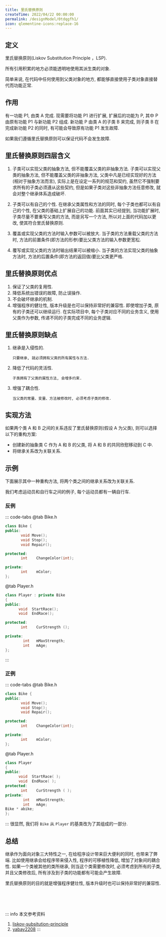 ```yaml
---
title: 里氏替换原则
createTime: 2022/04/22 00:00:00
permalink: /designModel/0tdqgfh1/
icon: qlementine-icons:replace-16
---
```

## 定义
里氏替换原则(Liskov Substitution Principle ，LSP).

所有引用积累的地方必须能透明地使用其派生类的对象.

简单来说, 在代码中任何使用到父类对象的地方, 都能够直接使用子类对象直接替代而功能正常.

## 作用
有一功能 P1, 由类 A 完成. 现需要将功能 P1 进行扩展, 扩展后的功能为 P, 其中 P 由原有功能 P1 与新功能 P2 组成. 新功能 P 由类 A 的子类 B 来完成, 则子类 B 在完成新功能 P2 的同时, 有可能会导致原有功能 P1 发生故障.

如果我们遵循里氏替换原则可以保证代码不会发生故障.

## 里氏替换原则四层含义
1. 子类可以实现父类的抽象方法, 但不能覆盖父类的非抽象方法.
子类可以实现父类的抽象方法, 但不能覆盖父类的非抽象方法, 父类中凡是已经实现好的方法(相对于抽象方法而言), 实际上是在设定一系列的规范和契约, 虽然它不强制要求所有的子类必须遵从这些契约, 但是如果子类对这些非抽象方法任意修改, 就会对整个继承体系造成破坏.

2. 子类可以有自己的个性.
在继承父类属性和方法的同时, 每个子类也都可以有自己的个性, 在父类的基础上扩展自己的功能. 前面其实已经提到, 当功能扩展时, 子类尽量不要重写父类的方法, 而是另写一个方法, 所以对上面的代码加以更改, 使其符合里氏替换原则.

3. 覆盖或实现父类的方法时输入参数可以被放大.
当子类的方法重载父类的方法时, 方法的前置条件(即方法的形参)要比父类方法的输入参数更宽松.

4. 覆写或实现父类的方法时输出结果可以被缩小.
当子类的方法实现父类的抽象方法时, 方法的后置条件(即方法的返回值)要比父类更严格.

## 里氏替换原则优点
1. 保证了父类的复用性.
2. 降低系统出错误的故障, 防止误操作.
3. 不会破坏继承的机制.
4. 增强程序的健壮性, 版本升级是也可以保持非常好的兼容性.
       即使增加子类, 原有的子类还可以继续运行. 在实际项目中, 每个子类对应不同的业务含义, 使用父类作为参数, 传递不同的子类完成不同的业务逻辑.

## 里氏替换原则缺点
1. 继承是入侵性的.

       只要继承, 就必须拥有父类的所有属性与方法.
2. 降低了代码的灵活性.

       子类拥有了父类的属性方法, 会增多约束.
3. 增强了耦合性.

       当父类的常量、变量、方法被修改时, 必须考虑子类的修改.

## 实现方法
如果两个类 A 和 B 之间的关系违反了里氏替换原则(假设 A 为父类), 则可以选择以下的重构方案:
- 创建新的抽象类 C 作为 A 和 B 的父类, 将 A 和 B 的共同欣慰移动到 C 中.
- 将继承关系改为关联关系.

## 示例
下面展示其中一种重构方法, 将两个类之间的继承关系改为关联关系.

我们考虑运动员和自行车之间的例子, 每个运动员都有一辆自行车.
### 反例
::: code-tabs
@tab Bike.h
``` c++
class Bike {
public:
       void Move();
       void Stop();
       void Repair();

protected:
       int    ChangeColor(int);

private:
       int    mColor;
};
```

@tab Player.h
``` c++
class Player : private Bike
{
public:
      void  StartRace();
      void  EndRace();

protected:
       int    CurStrength ();

private:
        int   mMaxStrength;
        int   mAge;
};
```
:::

### 正例
::: code-tabs
@tab Bike.h
``` c++
class Bike {
public:
       void Move();
       void Stop();
       void Repair();

protected:
       int    ChangeColor(int);

private:
       int    mColor;
};
```

@tab Player.h
``` c++
class Player
{
public:
      void  StartRace( );
      void  EndRace( );
protected:
       int    CurStrength ( );
private:
        int   mMaxStrength;
        int   mAge;
Bike * abike;
};
```
:::
很显然, 我们将 `Bike` 从 `Player` 的基类改为了其组成的一部分.

## 总结
继承作为面向对象三大特性之一, 在给程序设计带来巨大便利的同时, 也带来了弊端. 比如使用继承会给程序带来侵入性, 程序的可移植性降低, 增加了对象间的耦合性. 如果一个类被其他的类所继承, 则当这个类需要修改时, 必须考虑到所有的子类, 并且父类修改后, 所有涉及到子类的功能都有可能会产生故障.

里氏替换原则的目的就是增强程序健壮性, 版本升级时也可以保持非常好的兼容性.


<br /><br /><br />

::: info 本文参考资料
1. [liskov-subsitution-principle](https://geek-docs.com/design-pattern/design-principle/liskov-substitution-principle.html)
2. [yabay2208](https://blog.csdn.net/yabay2208/article/details/73804831)
:::
